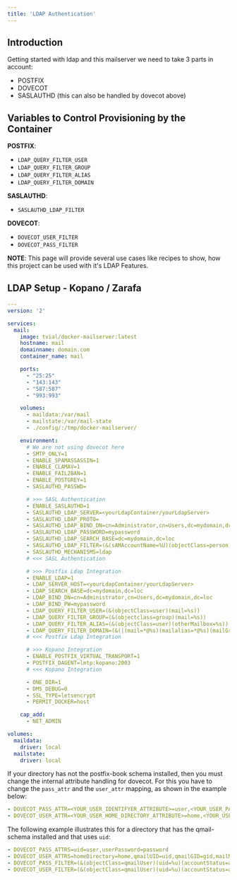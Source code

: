 ```yaml
---
title: 'LDAP Authentication'
---
```


## Introduction

Getting started with ldap and this mailserver we need to take 3 parts in account:

* POSTFIX
* DOVECOT
* SASLAUTHD (this can also be handled by dovecot above)

## Variables to Control Provisioning by the Container

__POSTFIX__:

* `LDAP_QUERY_FILTER_USER`
* `LDAP_QUERY_FILTER_GROUP`
* `LDAP_QUERY_FILTER_ALIAS`
* `LDAP_QUERY_FILTER_DOMAIN`

__SASLAUTHD__:

* `SASLAUTHD_LDAP_FILTER`

__DOVECOT__:

* `DOVECOT_USER_FILTER`
* `DOVECOT_PASS_FILTER`


**NOTE**: This page will provide several use cases like recipes to show, how this project can be used with it's LDAP Features.

## LDAP Setup - Kopano / Zarafa

```yaml
---
version: '2'

services:
  mail:
    image: tvial/docker-mailserver:latest
    hostname: mail
    domainname: domain.com
    container_name: mail

    ports:
      - "25:25"
      - "143:143"
      - "587:587"
      - "993:993"

    volumes:
      - maildata:/var/mail
      - mailstate:/var/mail-state
      - ./config/:/tmp/docker-mailserver/

    environment:
      # We are not using dovecot here
      - SMTP_ONLY=1
      - ENABLE_SPAMASSASSIN=1
      - ENABLE_CLAMAV=1
      - ENABLE_FAIL2BAN=1
      - ENABLE_POSTGREY=1
      - SASLAUTHD_PASSWD=

      # >>> SASL Authentication
      - ENABLE_SASLAUTHD=1
      - SASLAUTHD_LDAP_SERVER=<yourLdapContainer/yourLdapServer>
      - SASLAUTHD_LDAP_PROTO=
      - SASLAUTHD_LDAP_BIND_DN=cn=Administrator,cn=Users,dc=mydomain,dc=loc
      - SASLAUTHD_LDAP_PASSWORD=mypassword
      - SASLAUTHD_LDAP_SEARCH_BASE=dc=mydomain,dc=loc
      - SASLAUTHD_LDAP_FILTER=(&(sAMAccountName=%U)(objectClass=person))
      - SASLAUTHD_MECHANISMS=ldap
      # <<< SASL Authentication

      # >>> Postfix Ldap Integration
      - ENABLE_LDAP=1
      - LDAP_SERVER_HOST=<yourLdapContainer/yourLdapServer>
      - LDAP_SEARCH_BASE=dc=mydomain,dc=loc
      - LDAP_BIND_DN=cn=Administrator,cn=Users,dc=mydomain,dc=loc
      - LDAP_BIND_PW=mypassword
      - LDAP_QUERY_FILTER_USER=(&(objectClass=user)(mail=%s))
      - LDAP_QUERY_FILTER_GROUP=(&(objectclass=group)(mail=%s))
      - LDAP_QUERY_FILTER_ALIAS=(&(objectClass=user)(otherMailbox=%s))
      - LDAP_QUERY_FILTER_DOMAIN=(&(|(mail=*@%s)(mailalias=*@%s)(mailGroupMember=*@%s))(mailEnabled=TRUE))
      # <<< Postfix Ldap Integration

      # >>> Kopano Integration
      - ENABLE_POSTFIX_VIRTUAL_TRANSPORT=1
      - POSTFIX_DAGENT=lmtp:kopano:2003
      # <<< Kopano Integration

      - ONE_DIR=1
      - DMS_DEBUG=0
      - SSL_TYPE=letsencrypt
      - PERMIT_DOCKER=host

    cap_add:
      - NET_ADMIN

volumes:
  maildata:
    driver: local
  mailstate:
    driver: local
```

If your directory has not the postfix-book schema installed, then you must change the internal attribute handling for dovecot. For this you have to change the `pass_attr` and the `user_attr` mapping, as shown in the example below:

```yaml
- DOVECOT_PASS_ATTR=<YOUR_USER_IDENTIFYER_ATTRIBUTE>=user,<YOUR_USER_PASSWORD_ATTRIBUTE>=password
- DOVECOT_USER_ATTR=<YOUR_USER_HOME_DIRECTORY_ATTRIBUTE>=home,<YOUR_USER_MAILSTORE_ATTRIBUTE>=mail,<YOUR_USER_MAIL_UID_ATTRIBUTE>=uid, <YOUR_USER_MAIL_GID_ATTRIBUTE>=gid
```

The following example illustrates this for a directory that has the qmail-schema installed and that uses `uid`:

```yaml
- DOVECOT_PASS_ATTRS=uid=user,userPassword=password
- DOVECOT_USER_ATTRS=homeDirectory=home,qmailUID=uid,qmailGID=gid,mailMessageStore=mail
- DOVECOT_PASS_FILTER=(&(objectClass=qmailUser)(uid=%u)(accountStatus=active))
- DOVECOT_USER_FILTER=(&(objectClass=qmailUser)(uid=%u)(accountStatus=active))
```
